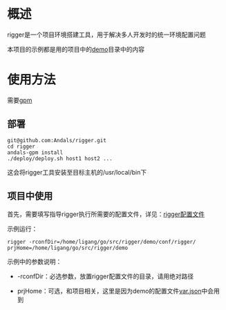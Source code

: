 # 概述

rigger是一个项目环境搭建工具，用于解决多人开发时的统一环境配置问题

本项目的示例都是用的项目中的[demo](https://github.com/Andals/rigger/tree/master/demo)目录中的内容

# 使用方法

需要[gpm](https://github.com/Andals/gpm)

## 部署

```
git@github.com:Andals/rigger.git
cd rigger
andals-gpm install
./deploy/deploy.sh host1 host2 ...
```

这会将rigger工具安装至目标主机的/usr/local/bin下

## 项目中使用

首先，需要填写指导rigger执行所需要的配置文件，详见：[rigger配置文件](https://github.com/Andals/rigger/wiki/rigger%E9%85%8D%E7%BD%AE%E6%96%87%E4%BB%B6)

示例运行：

```
rigger -rconfDir=/home/ligang/go/src/rigger/demo/conf/rigger/ prjHome=/home/ligang/go/src/rigger/demo
```

示例中的参数说明：

- -rconfDir：必选参数，放置rigger配置文件的目录，请用绝对路径

- prjHome：可选，和项目相关，这里是因为demo的配置文件[var.json](https://github.com/Andals/rigger/wiki/rigger%E9%85%8D%E7%BD%AE%E6%96%87%E4%BB%B6#varjson)中会用到

